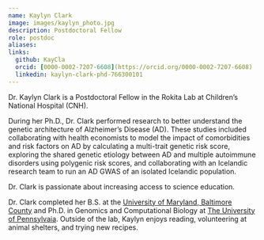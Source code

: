 ```yaml
---
name: Kaylyn Clark
image: images/kaylyn_photo.jpg
description: Postdoctoral Fellow
role: postdoc
aliases: 
links:
  github: KayCla
  orcid: [0000-0002-7207-6608](https://orcid.org/0000-0002-7207-6608)
  linkedin: kaylyn-clark-phd-766300101 
---
```


Dr. Kaylyn Clark is a Postdoctoral Fellow in the Rokita Lab at Children’s National Hospital (CNH). 

During her Ph.D., Dr. Clark performed research to better understand the genetic architecture of Alzheimer’s Disease (AD).
These studies included collaborating with health economists to model the impact of comorbidities and risk factors on AD by calculating a multi-trait genetic risk score, exploring the shared genetic etiology between AD and multiple autoimmune disorders using polygenic risk scores, and collaborating with an Icelandic research team to run an AD GWAS of an isolated Icelandic population.

Dr. Clark is passionate about increasing access to science education.

Dr. Clark completed her B.S. at the [University of Maryland, Baltimore County](https://umbc.edu/) and Ph.D. in Genomics and Computational Biology at [The University of Pennsylvaia](https://www.upenn.edu/).
Outside of the lab, Kaylyn enjoys reading, volunteering at animal shelters, and trying new recipes. 
